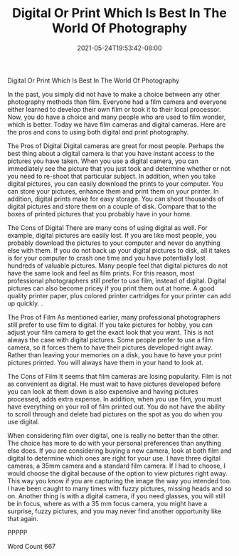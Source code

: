 ﻿---
title: "Digital Or Print Which Is Best In The World Of Photography"
date: 2021-05-24T19:53:42-08:00
description: "TXT Tips for Web Success"
featured_image: "/images/TXT.jpg"
tags: ["TXT"]
---

Digital Or Print Which Is Best In The World Of Photography

In the past, you simply did not have to make a choice between any other photography methods than film. Everyone had a film camera and everyone either learned to develop their own film or took it to their local processor. Now, you do have a choice and many people who are used to film wonder, which is better. Today we have film cameras and digital cameras. Here are the pros and cons to using both digital and print photography.

The Pros of Digital
Digital cameras are great for most people.  Perhaps the best thing about a digital camera is that you have instant access to the pictures you have taken. When you use a digital camera, you can immediately see the picture that you just took and determine whether or not you need to re-shoot that particular subject.  In addition, when you take digital pictures, you can easily download the prints to your computer. You can store your pictures, enhance them and print them on your printer. In addition, digital prints make for easy storage. You can shoot thousands of digital pictures and store them on a couple of disk. Compare that to the boxes of printed pictures that you probably have in your home.

The Cons of Digital
There are many cons of using digital as well. For example, digital pictures are easily lost. If you are like most people, you probably download the pictures to your computer and never do anything else with them. If you do not back up your digital pictures to disk, all it takes is for your computer to crash one time and you have potentially lost hundreds of valuable pictures. Many people feel that digital pictures do not have the same look and feel as film prints.  For this reason, most professional photographers still prefer to use film, instead of digital. Digital pictures can also become pricey if you print them out at home. A good quality printer paper, plus colored printer cartridges for your printer can add up quickly. . 

The Pros of Film
As mentioned earlier, many professional photographers still prefer to use film to digital. If you take pictures for hobby, you can adjust your film camera to get the exact look that you want. This is not always the case with digital pictures. Some people prefer to use a film camera, so it forces them to have their pictures developed right away.  Rather than leaving your memories on a disk, you have to have your print pictures printed. You will always have them in your hand to look at.

The Cons of Film
It seems that film cameras are losing popularity. Film is not as convenient as digital. He must wait to have pictures developed before you can look at them down is also expensive and having pictures processed, adds extra expense. In addition, when you use film, you must have everything on your roll of film printed out. You do not have the ability to scroll through and delete bad pictures on the spot as you do when you use digital.

When considering film over digital, one is really no better than the other. The choice has more to do with your personal preferences than anything else does. If you are considering buying a new camera, look at both film and digital to determine which ones are right for your use. I have three digital cameras, a 35mm camera and a standard film camera. If I had to choose, I would choose the digital because of the option to view pictures right away. This way you know if you are capturing the image the way you intended too. I have been caught to many times with fuzzy pictures, missing heads and so on. Another thing is with a digital camera, if you need glasses, you will still be in focus, where as with a 35 mm focus camera, you might have a surprise, fuzzy pictures, and you may never find another opportunity like that again.  

PPPPP

Word Count 667

